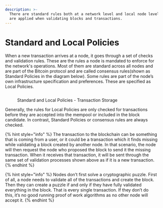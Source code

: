 ```yaml
---
description: >-
  There are standard rules both at a network level and local node level which
  are applied when validating blocks and transactions.
---
```


# Standard and Local Policies

When a new transaction arrives at a node, it goes through a set of checks and validation rules. These are the rules a node is mandated to enforce for the network's operations. Most of them are standard across all nodes and are part of the Bitcoin protocol and are called consensus rules(shown as Standard Policies in the diagram below). Some rules are part of the node’s own infrastructure specification and preferences. These are specified as Local Policies.

<figure><img src="../.gitbook/assets/NetworkPolicies_Slide04.png" alt=""><figcaption><p>Standard and Local Policies - Transaction Storage</p></figcaption></figure>

Generally, the rules for Local Policies are only checked for transactions before they are accepted into the mempool or included in the block candidate. In contrast, Standard Policies or consensus rules are always checked.

{% hint style="info" %}
The transaction to the blockchain can be something that is coming from a user, or it could be a transaction which it finds missing while validating a block created by another node. In that scenario, the node will then request the node who proposed the block to send it the missing transaction. When it receives that transaction, it will be sent through the same set of validation processes shown above as if it is a new transaction. &#x20;
{% endhint %}

{% hint style="info" %}
Nodes don’t first solve a cryptographic puzzle. First of all, a node needs to validate all of the transactions and create the block. Then they can create a puzzle if and only if they have fully validated everything in the block. That is every single transaction. If they don’t do this, it’s no good running proof of work algorithms as no other node will accept it.
{% endhint %}
